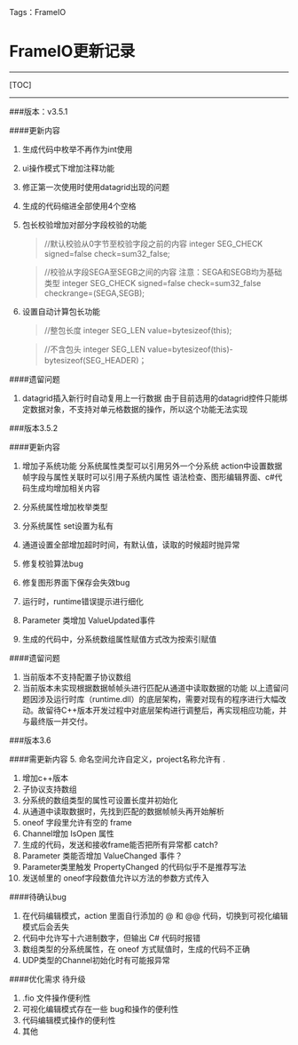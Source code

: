 ﻿Tags：FrameIO

FrameIO更新记录
====

---

[TOC]

---

###版本：v3.5.1

####更新内容
1. 生成代码中枚举不再作为int使用
2. ui操作模式下增加注释功能
3. 修正第一次使用时使用datagrid出现的问题
4. 生成的代码缩进全部使用4个空格
5. 包长校验增加对部分字段校验的功能

    >//默认校验从0字节至校验字段之前的内容
    integer SEG_CHECK signed=false check=sum32_false;
    
    >//校验从字段SEGA至SEGB之间的内容 注意：SEGA和SEGB均为基础类型
    integer SEG_CHECK signed=false check=sum32_false checkrange=(SEGA,SEGB);
6. 设置自动计算包长功能

    >//整包长度
    integer SEG_LEN value=bytesizeof(this);
    
    >//不含包头
    integer SEG_LEN value=bytesizeof(this)-bytesizeof(SEG_HEADER)；

####遗留问题
 1. datagrid插入新行时自动复用上一行数据
    由于目前选用的datagrid控件只能绑定数据对象，不支持对单元格数据的操作，所以这个功能无法实现


###版本3.5.2

####更新内容
1. 增加子系统功能 
      分系统属性类型可以引用另外一个分系统
      action中设置数据帧字段与属性关联时可以引用子系统内属性
      语法检查、图形编辑界面、c#代码生成均增加相关内容

2. 分系统属性增加枚举类型
3. 分系统属性 set设置为私有
4. 通道设置全部增加超时时间，有默认值，读取的时候超时抛异常
5. 修复校验算法bug
6. 修复图形界面下保存会失效bug
7. 运行时，runtime错误提示进行细化
8. Parameter 类增加 ValueUpdated事件
9. 生成的代码中，分系统数组属性赋值方式改为按索引赋值

####遗留问题
1. 当前版本不支持配置子协议数组
2. 当前版本未实现根据数据帧帧头进行匹配从通道中读取数据的功能
以上遗留问题因涉及运行时库（runtime.dll）的底层架构，需要对现有的程序进行大幅改动。故留待C++版本开发过程中对底层架构进行调整后，再实现相应功能，并与最终版一并交付。

###版本3.6

####需更新内容
5. 命名空间允许自定义，project名称允许有 .

1. 增加c++版本
2. 子协议支持数组
3. 分系统的数组类型的属性可设置长度并初始化
4. 从通道中读取数据时，先找到匹配的数据帧帧头再开始解析
6. oneof 字段里允许有空的 frame
7. Channel增加 IsOpen 属性
8. 生成的代码，发送和接收frame能否把所有异常都 catch?
9. Parameter 类能否增加 ValueChanged 事件？
10. Parameter类里触发 PropertyChanged 的代码似乎不是推荐写法
11. 发送帧里的 oneof字段数值允许以方法的参数方式传入

####待确认bug
1. 在代码编辑模式，action 里面自行添加的 @ 和 @@ 代码，切换到可视化编辑模式后会丢失
2. 代码中允许写十六进制数字，但输出 C# 代码时报错
3. 数组类型的分系统属性，在 oneof 方式赋值时，生成的代码不正确
4. UDP类型的Channel初始化时有可能报异常




####优化需求 待升级
1. .fio 文件操作便利性
2. 可视化编辑模式存在一些 bug和操作的便利性
3. 代码编辑模式操作的便利性
4. 其他




